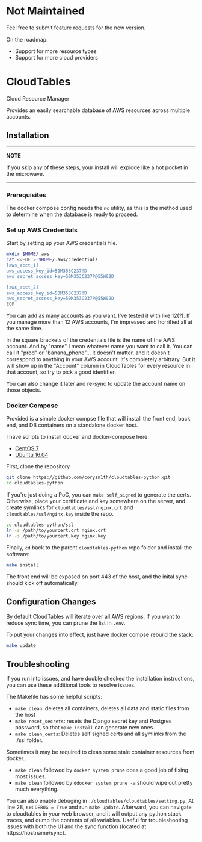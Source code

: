 # Not Maintained

Feel free to submit feature requests for the new version.

On the roadmap:

* Support for more resource types
* Support for more cloud providers

# CloudTables

Cloud Resource Manager

Provides an easily searchable database of AWS resources across multiple accounts.

## Installation

---
**NOTE**

If you skip any of these steps, your install will explode like a hot pocket in the microwave.

---

### Prerequisites

The docker compose config needs the `nc` utility, as this is the method used to determine when the database is ready to proceed.

### Set up AWS Credentials

Start by setting up your AWS credentials file.

```sh
mkdir $HOME/.aws
cat <<EOF > $HOME/.aws/credentials
[aws_acct_1]
aws_access_key_id=50M353C237!D
aws_secret_access_key=50M353C237P@55W02D

[aws_acct_2]
aws_access_key_id=50M353C237!D
aws_secret_access_key=50M353C237P@55W02D
EOF
```

You can add as many accounts as you want.  I've tested it with like 12(?).  If you manage more than 12 AWS accounts, I'm impressed and horrified all at the same time.

In the square brackets of the credentials file is the name of the AWS account.  And by "name" I mean whatever name you want to call it.  You can call it "prod" or "banana_phone"... it doesn't matter, and it doesn't correspond to anything in your AWS account.  It's completely arbitrary.  But it will show up in the "Account" column in CloudTables for every resource in that account, so try to pick a good identifier.

You can also change it later and re-sync to update the account name on those objects.

### Docker Compose

Provided is a simple docker compse file that will install the front end, back end, and DB containers on a standalone docker host.

I have scripts to install docker and docker-compose here:

* [CentOS 7](https://github.com/corysm1th/centos7_scripts/tree/master/docker)
* [Ubuntu 16.04](https://github.com/corysm1th/ubuntu_scripts/tree/master/docker)

First, clone the repository

```sh
git clone https://github.com/corysm1th/cloudtables-python.git
cd cloudtables-python
```

If you're just doing a PoC, you can `make self_signed` to generate the certs.  Otherwise, place your certificate and key somewhere on the server, and create symlinks for `cloudtables/ssl/nginx.crt` and `cloudtables/ssl/nginx.key` inside the repo.

```sh
cd cloudtables-python/ssl
ln -s /path/to/yourcert.crt nginx.crt
ln -s /path/to/yourcert.key nginx.key
```

Finally, `cd` back to the parent `cloudtables-python` repo folder and install the software:

```sh
make install
```

The front end will be exposed on port 443 of the host, and the inital sync should kick off automatically.

## Configuration Changes

By default CloudTables will iterate over all AWS regions.  If you want to reduce sync time, you can prune the list in `.env`.

To put your changes into effect, just have docker compse rebuild the stack:

```sh
make update
```

## Troubleshooting

If you run into issues, and have double checked the installation instructions, you can use these additional tools to resolve issues.

The Makefile has some helpful scripts:

* `make clean`: deletes all containers, deletes all data and static files from the host
* `make reset_secrets`: resets the Django secret key and Postgres password, so that `make install` can generate new ones.
* `make clean_certs`: Deletes self signed certs and all symlinks from the ./ssl folder.

Sometimes it may be required to clean some stale container resources from docker.

* `make clean` followed by `docker system prune` does a good job of fixing most issues.
* `make clean` followed by `ddocker system prune -a` should wipe out pretty much everything.

You can also enable debuging in `./cloudtables/cloudtables/setting.py`.  At line 28, set `DEBUG = True` and run `make update`.  Afterward, you can navigate to cloudtables in your web browser, and it will output any python stack traces, and dump the contents of all variables.  Useful for troubleshooting issues with both the UI and the sync function (located at https://hostname/sync).
